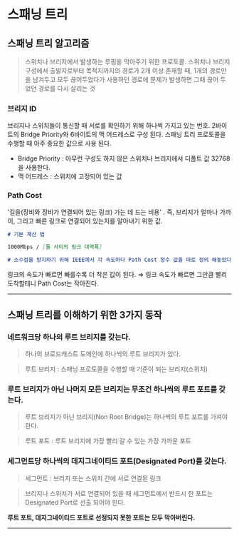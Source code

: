 # 스패닝 트리

## 스패닝 트리 알고리즘

> 스위치나 브리지에서 발생하는 루핑을 막아주기 위한 프로토콜. 스위치나 브리지 구성에서 출발지로부터 목적지까지의 경로가 2개 이상 존재할 때, 1개의 경로만을 남겨두고 모두 끊어두었다가 사용하던 경로에 문제가 발생하면 그때 끊어 두었던 경로를 다시 살리는 것

### 브리지 ID

브리지나 스위치들이 통신할 때 서로를 확인하기 위해 하나씩 가지고 있는 번호. 2바이트의 Bridge Priority와 6바이트의 맥 어드레스로 구성 된다. 스패닝 트리 프로토콜을 수행할 때 아주 중요한 값으로 사용 된다.

- Bridge Priority : 아무런 구성도 하지 않은 스위치나 브리지에서 디폴트 값 32768을 사용한다.
- 맥 어드레스 : 스위치에 고정되어 있는 값

### Path Cost

'길을(장비와 장비가 연결되어 있는 링크) 가는 데 드는 비용' . 즉, 브리지가 얼마나 가까이, 그리고 빠른 링크로 연결되어 있는지를 알아내기 위한 값.

```markdown
# 기본 계산 법

1000Mbps / [둘 사이의 링크 대역폭]

# 소수점을 방지하기 위해 IEEE에서 각 속도마다 Path Cost 정수 값을 따로 정의 해놓았다.
```

링크의 속도가 빠르면 빠를수록 더 작은 값이 된다. ⇒ 링크 속도가 빠르면 그만큼 빨리 도착할테니 Path Cost는 작아진다.

---

## 스패닝 트리를 이해하기 위한 3가지 동작

### 네트워크당 하나의 루트 브리지를 갖는다.

> 하나의 브로드캐스트 도메인에 하나씩의 루트 브리지가 있다.

> 루트 브리지 : 스패닝 프로토콜을 수행할 때 기준이 되는 브리지(스위치)

### 루트 브리지가 아닌 나머지 모든 브리지는 무조건 하나씩의 루트 포트를 갖는다.

> 루트 브리지가 아닌 브리지(Non Root Bridge)는 하나씩의 루트 포트를 가져야 한다.

> 루트 포트 : 루트 브리지에 가장 빨리 갈 수 있는 가장 가까운 포트

### 세그먼트당 하나씩의 데지그네이티드 포트(Designated Port)를 갖는다.

> 세그먼트 : 브리지 또는 스위치 간에 서로 연결된 링크

> 브리지나 스위치가 서로 연결되어 있을 때 세그먼트에서 반드시 한 포트는 Designated Port로 선출 되어야 한다.

**루트 포트, 데지그네이티드 포트로 선정되지 못한 포트는 모두 막아버린다.**

---

